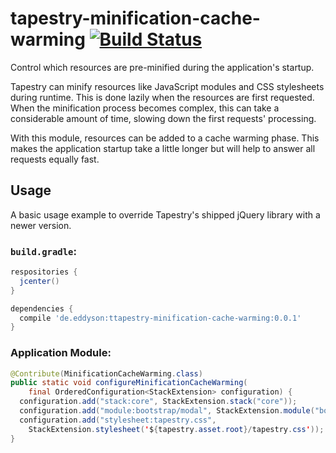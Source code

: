 # tapestry-minification-cache-warming [![Build Status](https://travis-ci.org/eddyson-de/tapestry-minification-cache-warming.svg?branch=master)](https://travis-ci.org/eddyson-de/tapestry-webjars)
Control which resources are pre-minified during the application's startup.

Tapestry can minify resources like JavaScript modules and CSS stylesheets during runtime. This is done lazily when the resources are first requested. When the minification process becomes complex, this can take a considerable amount of time, slowing down the first requests' processing.

With this module, resources can be added to a cache warming phase. This makes the application startup take a little longer but will help to answer all requests equally fast.

## Usage

A basic usage example to override Tapestry's shipped jQuery library with a newer version.

### `build.gradle`:
```groovy
respositories {
  jcenter()
}

dependencies {
  compile 'de.eddyson:ttapestry-minification-cache-warming:0.0.1'
}

```

### Application Module:
```java
@Contribute(MinificationCacheWarming.class)
public static void configureMinificationCacheWarming(
    final OrderedConfiguration<StackExtension> configuration) {
  configuration.add("stack:core", StackExtension.stack("core"));
  configuration.add("module:bootstrap/modal", StackExtension.module("bootstrap/modal"));
  configuration.add("stylesheet:tapestry.css",
    StackExtension.stylesheet('${tapestry.asset.root}/tapestry.css'));
}
```
